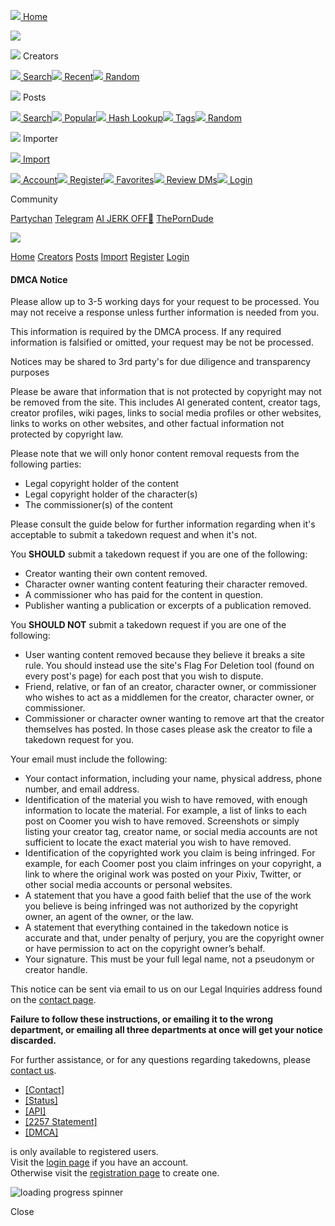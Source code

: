  [![](/static/menu/home.svg) Home](https://coomer.party/)

![](/static/close.svg)

![](/static/menu/artists.svg) Creators

 [![](/static/menu/search.svg) Search](https://coomer.party/artists)[![](/static/menu/recent.svg) Recent](https://coomer.party/artists/updated)[![](/static/menu/random1.svg) Random](https://coomer.party/artists/random)

![](/static/menu/posts.svg) Posts

 [![](/static/menu/search.svg) Search](https://coomer.party/posts)[![](/static/menu/recent.svg) Popular](https://coomer.party/posts/popular)[![](/static/menu/search.svg) Hash Lookup](https://coomer.party/search_hash)[![](/static/menu/tag.svg) Tags](https://coomer.party/posts/tags)[![](/static/menu/random2.svg) Random](https://coomer.party/posts/random)

![](/static/menu/importer.svg) Importer

 [![](/static/menu/import.svg) Import](https://coomer.party/importer)

 [![](/static/menu/account.svg) Account](https://coomer.party/account)[![](/static/menu/register.svg) Register](https://coomer.party/account/register?location=/dmca)[![](/static/menu/favorites.svg) Favorites](https://coomer.party/favorites)[![](/static/menu/dm.svg) Review DMs](https://coomer.party/account/review_dms)[![](/static/menu/login.svg) Login](https://coomer.party/account/login?location=/dmca)

Community

[Partychan](https://chan.kemono.party/coomer) [Telegram](https://t.me/kemonopartywelcome) [AI JERK OFF🫦](https://s.zlinkl.com/d.php?z=5301986) [ThePornDude](https://theporndude.com/?coomer.party)

![](/static/menu.svg)

[Home](https://coomer.party/) [Creators](https://coomer.party/artists) [Posts](https://coomer.party/posts) [Import](https://coomer.party/importer) [Register](https://coomer.party/account/register?location=/dmca) [Login](https://coomer.party/account/login?location=/dmca)

#### DMCA Notice

Please allow up to 3-5 working days for your request to be processed. You may not receive a response unless further information is needed from you.

This information is required by the DMCA process. If any required information is falsified or omitted, your request may be not be processed.

Notices may be shared to 3rd party's for due diligence and transparency purposes

Please be aware that information that is not protected by copyright may not be removed from the site. This includes AI generated content, creator tags, creator profiles, wiki pages, links to social media profiles or other websites, links to works on other websites, and other factual information not protected by copyright law.

Please note that we will only honor content removal requests from the following parties:

* Legal copyright holder of the content
* Legal copyright holder of the character(s)
* The commissioner(s) of the content

Please consult the guide below for further information regarding when it's acceptable to submit a takedown request and when it's not.

You **SHOULD** submit a takedown request if you are one of the following:

* Creator wanting their own content removed.
* Character owner wanting content featuring their character removed.
* A commissioner who has paid for the content in question.
* Publisher wanting a publication or excerpts of a publication removed.

You **SHOULD NOT** submit a takedown request if you are one of the following:

* User wanting content removed because they believe it breaks a site rule. You should instead use the site's Flag For Deletion tool (found on every post's page) for each post that you wish to dispute.
* Friend, relative, or fan of an creator, character owner, or commissioner who wishes to act as a middlemen for the creator, character owner, or commissioner.
* Commissioner or character owner wanting to remove art that the creator themselves has posted. In those cases please ask the creator to file a takedown request for you.

Your email must include the following:

* Your contact information, including your name, physical address, phone number, and email address.
* Identification of the material you wish to have removed, with enough information to locate the material. For example, a list of links to each post on Coomer you wish to have removed. Screenshots or simply listing your creator tag, creator name, or social media accounts are not sufficient to locate the exact material you wish to have removed.
* Identification of the copyrighted work you claim is being infringed. For example, for each Coomer post you claim infringes on your copyright, a link to where the original work was posted on your Pixiv, Twitter, or other social media accounts or personal websites.
* A statement that you have a good faith belief that the use of the work you believe is being infringed was not authorized by the copyright owner, an agent of the owner, or the law.
* A statement that everything contained in the takedown notice is accurate and that, under penalty of perjury, you are the copyright owner or have permission to act on the copyright owner’s behalf.
* Your signature. This must be your full legal name, not a pseudonym or creator handle.

This notice can be sent via email to us on our Legal Inquiries address found on the [contact page](https://coomer.party/contact).

**Failure to follow these instructions, or emailing it to the wrong department, or emailing all three departments at once will get your notice discarded.**

For further assistance, or for any questions regarding takedowns, please [contact us](https://coomer.party/contact).

* [\[Contact\]](https://coomer.party/contact)
* [\[Status\]](https://status.kemono.su/)
* [\[API\]](https://coomer.party/api/schema)
* [\[2257 Statement\]](https://coomer.party/2257)
* [\[DMCA\]](https://coomer.party/dmca)

is only available to registered users.  
Visit the [login page](https://coomer.party/account/login?location=/dmca) if you have an account.  
Otherwise visit the [registration page](https://coomer.party/account/register?location=/dmca) to create one.

![loading progress spinner](/static/loading.gif)

Close